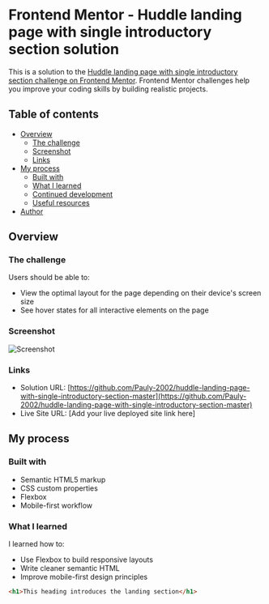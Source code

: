 # Frontend Mentor - Huddle landing page with single introductory section solution

This is a solution to the [Huddle landing page with single introductory section challenge on Frontend Mentor](https://www.frontendmentor.io/challenges/huddle-landing-page-with-a-single-introductory-section-B_2Wvxgi0). Frontend Mentor challenges help you improve your coding skills by building realistic projects. 

## Table of contents

- [Overview](#overview)
  - [The challenge](#the-challenge)
  - [Screenshot](#screenshot)
  - [Links](#links)
- [My process](#my-process)
  - [Built with](#built-with)
  - [What I learned](#what-i-learned)
  - [Continued development](#continued-development)
  - [Useful resources](#useful-resources)
- [Author](#author)

## Overview

### The challenge

Users should be able to:

- View the optimal layout for the page depending on their device's screen size
- See hover states for all interactive elements on the page

### Screenshot

![Screenshot](./screenshot.jpg)

### Links

- Solution URL: [https://github.com/Pauly-2002/huddle-landing-page-with-single-introductory-section-master](https://github.com/Pauly-2002/huddle-landing-page-with-single-introductory-section-master)
- Live Site URL: [Add your live deployed site link here]

## My process

### Built with

- Semantic HTML5 markup
- CSS custom properties
- Flexbox
- Mobile-first workflow

### What I learned

I learned how to:

- Use Flexbox to build responsive layouts
- Write cleaner semantic HTML
- Improve mobile-first design principles

```html
<h1>This heading introduces the landing section</h1>
